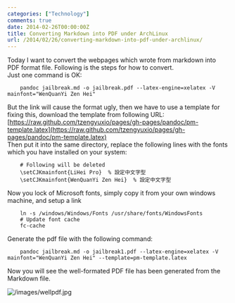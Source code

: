 ```yaml
---
categories: ["Technology"]
comments: true
date: 2014-02-26T00:00:00Z
title: Converting Markdown into PDF under ArchLinux
url: /2014/02/26/converting-markdown-into-pdf-under-archlinux/
---
```


Today I want to convert the webpages which wrote from markdown into PDF format file. Following is the steps for how to convert. <br />
Just one command is OK:<br />

```
	pandoc jailbreak.md -o jailbreak.pdf --latex-engine=xelatex -V mainfont="WenQuanYi Zen Hei"

```
But the link will cause the format ugly, then we have to use a template for fixing this, download the template from following URL:<br/>
[https://raw.github.com/tzengyuxio/pages/gh-pages/pandoc/pm-template.latex](https://raw.github.com/tzengyuxio/pages/gh-pages/pandoc/pm-template.latex)<br />
Then put it into the same directory, replace the following lines with the fonts which you have installed on your system:<br />

```
	# Following will be deleted
	\setCJKmainfont{LiHei Pro} 	% 設定中文字型
	\setCJKmainfont{WenQuanYi Zen Hei} 	% 設定中文字型

```
Now you lock of Microsoft fonts, simply copy it from your own windows machine, and setup a link<br />

```
	ln -s /windows/Windows/Fonts /usr/share/fonts/WindowsFonts
	# Update font cache
	fc-cache

```
Generate the pdf file with the following command:<br />

```
	pandoc jailbreak.md -o jailbreak1.pdf --latex-engine=xelatex -V mainfont="WenQuanYi Zen Hei" --template=pm-template.latex

```
Now you will see the well-formated PDF file has been generated from the Markdown file. <br />

![/images/wellpdf.jpg](/images/wellpdf.jpg)
